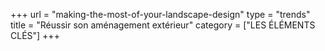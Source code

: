 +++
url = "making-the-most-of-your-landscape-design"
type = "trends"
title = "Réussir son aménagement extérieur"
category = ["LES ÉLÉMENTS CLÉS"]
+++
